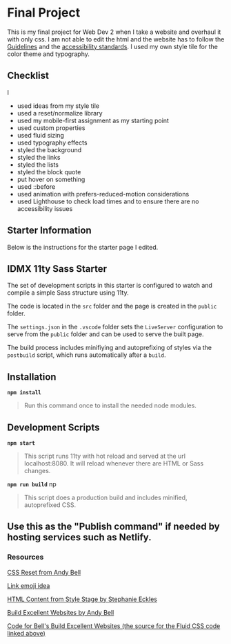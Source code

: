 # Final Project
This is my final project for Web Dev 2 when I take a website and overhaul it with only css. I am not able to edit the html and the website has to follow the [Guidelines](https://stylestage.dev/guidelines/) and the [accessibility standards](https://stylestage.dev/resources/). I used my own style tile for the color theme and typography. 


## Checklist
I
* used ideas from my style tile
* used a reset/normalize library
* used my mobile-first assignment as my starting point
* used custom properties
* used fluid sizing
* used typography effects
* styled the background
* styled the links
* styled the lists
* styled the block quote
* put hover on something
* used ::before
* used animation with prefers-reduced-motion considerations 
* used Lighthouse to check load times and to ensure there are no accessibility issues

## Starter Information
Below is the instructions for the starter page I edited.



## IDMX 11ty Sass Starter

The set of development scripts in this starter is configured to watch and compile a simple Sass structure using 11ty.

The code is located in the `src` folder and the page is created in the `public` folder.

The `settings.json` in the `.vscode` folder sets the `LiveServer` configuration to serve from the `public` folder and can be used to serve the built page.

The build process includes minifiying and autoprefixing of styles via the `postbuild` script, which runs automatically after a `build`.

## Installation

**`npm install`**

>Run this command once to install the needed node modules.

## Development Scripts

**`npm start`**

> This script runs 11ty with hot reload and served at the url localhost:8080. It will reload whenever there are HTML or Sass changes.

**`npm run build`**
np
> This script does a production build and includes minified, autoprefixed CSS.

Use this as the "Publish command" if needed by hosting services such as Netlify.
---

### Resources

[CSS Reset from Andy Bell](https://piccalil.li/blog/a-more-modern-css-reset/)

[Link emoji idea](https://developer.mozilla.org/en-US/docs/Web/CSS/::before)

[HTML Content from Style Stage by Stephanie Eckles](https://stylestage.dev)

[Build Excellent Websites by Andy Bell](https://buildexcellentwebsit.es/)

[Code for Bell's Build Excellent Websites (the source for the Fluid CSS code linked above) ](https://glitch.com/edit/#!/build-excellent-websites)

